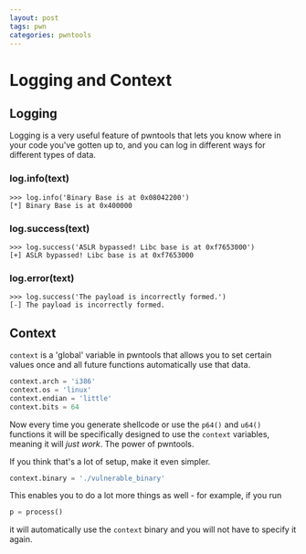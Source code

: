```yaml
---
layout: post
tags: pwn
categories: pwntools
---
```


# Logging and Context

## Logging

Logging is a very useful feature of pwntools that lets you know where in your code you've gotten up to, and you can log in different ways for different types of data.

### log.info\(text\)

```text
>>> log.info('Binary Base is at 0x08042200')
[*] Binary Base is at 0x400000
```

### log.success\(text\)

```text
>>> log.success('ASLR bypassed! Libc base is at 0xf7653000')
[+] ASLR bypassed! Libc base is at 0xf7653000
```

### log.error\(text\)

```text
>>> log.success('The payload is incorrectly formed.')
[-] The payload is incorrectly formed.
```

## Context

`context` is a 'global' variable in pwntools that allows you to set certain values once and all future functions automatically use that data.

```python
context.arch = 'i386'
context.os = 'linux'
context.endian = 'little'
context.bits = 64
```

Now every time you generate shellcode or use the `p64()` and `u64()` functions it will be specifically designed to use the `context` variables, meaning it will _just work_. The power of pwntools.  
  


If you think that's a lot of setup, make it even simpler.

```python
context.binary = './vulnerable_binary'
```

This enables you to do a lot more things as well - for example, if you run

```python
p = process()
```

it will automatically use the `context` binary and you will not have to specify it again.

